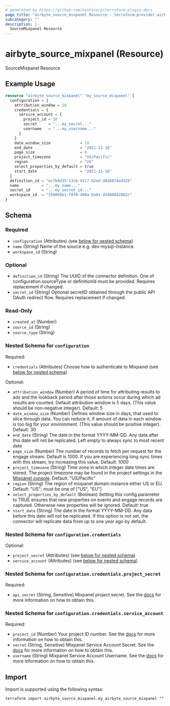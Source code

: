 ```yaml
---
# generated by https://github.com/hashicorp/terraform-plugin-docs
page_title: "airbyte_source_mixpanel Resource - terraform-provider-airbyte"
subcategory: ""
description: |-
  SourceMixpanel Resource
---
```


# airbyte_source_mixpanel (Resource)

SourceMixpanel Resource

## Example Usage

```terraform
resource "airbyte_source_mixpanel" "my_source_mixpanel" {
  configuration = {
    attribution_window = 10
    credentials = {
      service_account = {
        project_id = 10
        secret     = "...my_secret..."
        username   = "...my_username..."
      }
    }
    date_window_size             = 10
    end_date                     = "2021-11-16"
    page_size                    = 6
    project_timezone             = "US/Pacific"
    region                       = "US"
    select_properties_by_default = true
    start_date                   = "2021-11-16"
  }
  definition_id = "ec7b9d35-13cb-4117-b2ed-d8a6874a4325"
  name          = "...my_name..."
  secret_id     = "...my_secret_id..."
  workspace_id  = "350068e1-f8f0-490a-ba81-d5400042882c"
}
```

<!-- schema generated by tfplugindocs -->
## Schema

### Required

- `configuration` (Attributes) (see [below for nested schema](#nestedatt--configuration))
- `name` (String) Name of the source e.g. dev-mysql-instance.
- `workspace_id` (String)

### Optional

- `definition_id` (String) The UUID of the connector definition. One of configuration.sourceType or definitionId must be provided. Requires replacement if changed.
- `secret_id` (String) Optional secretID obtained through the public API OAuth redirect flow. Requires replacement if changed.

### Read-Only

- `created_at` (Number)
- `source_id` (String)
- `source_type` (String)

<a id="nestedatt--configuration"></a>
### Nested Schema for `configuration`

Required:

- `credentials` (Attributes) Choose how to authenticate to Mixpanel (see [below for nested schema](#nestedatt--configuration--credentials))

Optional:

- `attribution_window` (Number) A period of time for attributing results to ads and the lookback period after those actions occur during which ad results are counted. Default attribution window is 5 days. (This value should be non-negative integer). Default: 5
- `date_window_size` (Number) Defines window size in days, that used to slice through data. You can reduce it, if amount of data in each window is too big for your environment. (This value should be positive integer). Default: 30
- `end_date` (String) The date in the format YYYY-MM-DD. Any data after this date will not be replicated. Left empty to always sync to most recent date
- `page_size` (Number) The number of records to fetch per request for the engage stream. Default is 1000. If you are experiencing long sync times with this stream, try increasing this value. Default: 1000
- `project_timezone` (String) Time zone in which integer date times are stored. The project timezone may be found in the project settings in the <a href="https://help.mixpanel.com/hc/en-us/articles/115004547203-Manage-Timezones-for-Projects-in-Mixpanel">Mixpanel console</a>. Default: "US/Pacific"
- `region` (String) The region of mixpanel domain instance either US or EU. Default: "US"; must be one of ["US", "EU"]
- `select_properties_by_default` (Boolean) Setting this config parameter to TRUE ensures that new properties on events and engage records are captured. Otherwise new properties will be ignored. Default: true
- `start_date` (String) The date in the format YYYY-MM-DD. Any data before this date will not be replicated. If this option is not set, the connector will replicate data from up to one year ago by default.

<a id="nestedatt--configuration--credentials"></a>
### Nested Schema for `configuration.credentials`

Optional:

- `project_secret` (Attributes) (see [below for nested schema](#nestedatt--configuration--credentials--project_secret))
- `service_account` (Attributes) (see [below for nested schema](#nestedatt--configuration--credentials--service_account))

<a id="nestedatt--configuration--credentials--project_secret"></a>
### Nested Schema for `configuration.credentials.project_secret`

Required:

- `api_secret` (String, Sensitive) Mixpanel project secret. See the <a href="https://developer.mixpanel.com/reference/project-secret#managing-a-projects-secret">docs</a> for more information on how to obtain this.


<a id="nestedatt--configuration--credentials--service_account"></a>
### Nested Schema for `configuration.credentials.service_account`

Required:

- `project_id` (Number) Your project ID number. See the <a href="https://help.mixpanel.com/hc/en-us/articles/115004490503-Project-Settings#project-id">docs</a> for more information on how to obtain this.
- `secret` (String, Sensitive) Mixpanel Service Account Secret. See the <a href="https://developer.mixpanel.com/reference/service-accounts">docs</a> for more information on how to obtain this.
- `username` (String) Mixpanel Service Account Username. See the <a href="https://developer.mixpanel.com/reference/service-accounts">docs</a> for more information on how to obtain this.

## Import

Import is supported using the following syntax:

```shell
terraform import airbyte_source_mixpanel.my_airbyte_source_mixpanel ""
```
